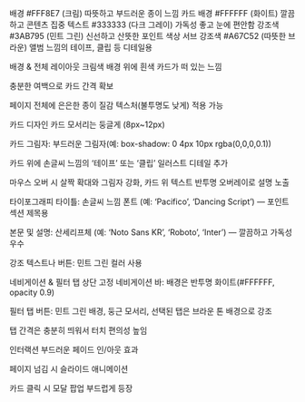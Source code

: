 배경 #FFF8E7 (크림) 따뜻하고 부드러운 종이 느낌
카드 배경 #FFFFFF (화이트) 깔끔하고 콘텐츠 집중
텍스트 #333333 (다크 그레이) 가독성 좋고 눈에 편안함
강조색 #3AB795 (민트 그린) 신선하고 산뜻한 포인트 색상
서브 강조색 #A67C52 (따뜻한 브라운) 앨범 느낌의 테이프, 클립 등 디테일용

배경 & 전체 레이아웃
크림색 배경 위에 흰색 카드가 떠 있는 느낌

충분한 여백으로 카드 간격 확보

페이지 전체에 은은한 종이 질감 텍스처(불투명도 낮게) 적용 가능

카드 디자인
카드 모서리는 둥글게 (8px~12px)

카드 그림자: 부드러운 그림자(예: box-shadow: 0 4px 10px rgba(0,0,0,0.1))

카드 위에 손글씨 느낌의 ‘테이프’ 또는 ‘클립’ 일러스트 디테일 추가

마우스 오버 시 살짝 확대와 그림자 강화, 카드 위 텍스트 반투명 오버레이로 설명 노출

타이포그래피
타이틀: 손글씨 느낌 폰트 (예: ‘Pacifico’, ‘Dancing Script’) — 포인트 섹션 제목용

본문 및 설명: 산세리프체 (예: ‘Noto Sans KR’, ‘Roboto’, ‘Inter’) — 깔끔하고 가독성 우수

강조 텍스트나 버튼: 민트 그린 컬러 사용

네비게이션 & 필터 탭
상단 고정 네비게이션 바: 배경은 반투명 화이트(#FFFFFF, opacity 0.9)

필터 탭 버튼: 민트 그린 배경, 둥근 모서리, 선택된 탭은 브라운 톤 배경으로 강조

탭 간격은 충분히 띄워서 터치 편의성 높임

인터랙션
부드러운 페이드 인/아웃 효과

페이지 넘김 시 슬라이드 애니메이션

카드 클릭 시 모달 팝업 부드럽게 등장
